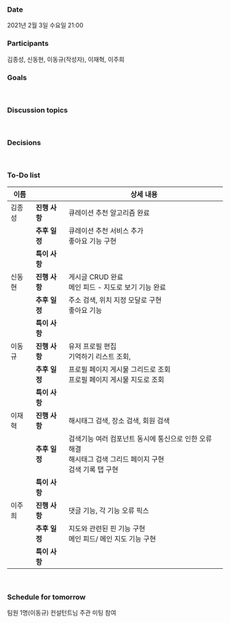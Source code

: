 ### Date  

2021년 2월 3일 수요일 21:00
</br>

### Participants

김종성, 신동현, 이동규(작성자), 이재혁, 이주희
</br>

### Goals

</br>  

### Discussion topics  

</br>   

### Decisions 

</br> 

### To-Do list

| 이름   |               | 상세 내용                                                    |
| ------ | ------------- | ------------------------------------------------------------ |
| 김종성 | **진행 사항** | 큐레이션 추천 알고리즘  완료                                 |
|        | **추후 일정** | 큐레이션 추천 서비스 추가 <br />좋아요 기능 구현             |
|        | **특이 사항** |                                                              |
| 신동현 | **진행 사항** | 게시글 CRUD 완료<br />메인 피드 - 지도로 보기 기능 완료      |
|        | **추후 일정** | 주소 검색, 위치 지정 모달로 구현<br />좋아요 기능            |
|        | **특이 사항** |                                                              |
| 이동규 | **진행 사항** | 유저 프로필 편집<br />기억하기 리스트 조회,                  |
|        | **추후 일정** | 프로필 페이지 게시물 그리드로 조회<br />프로필 페이지 게시물 지도로 조회 |
|        | **특이 사항** |                                                              |
| 이재혁 | **진행 사항** | 해시태그 검색, 장소 검색, 회원 검색                          |
|        | **추후 일정** | 검색기능 여러 컴포넌트 동시에 통신으로 인한 오류 해결<br />해시태그 검색 그리드 페이지 구현<br />검색 기록 탭 구현 |
|        | **특이 사항** |                                                              |
| 이주희 | **진행 사항** | 댓글 기능, 각 기능 오류 픽스                                 |
|        | **추후 일정** | 지도와 관련된 핀 기능 구현<br />메인 피드/ 메인 지도 기능 구현 |
|        | **특이 사항** |                                                              |


</br> 

### Schedule for tomorrow 

팀원 1명(이동규) 컨설턴트님 주관 미팅 참여